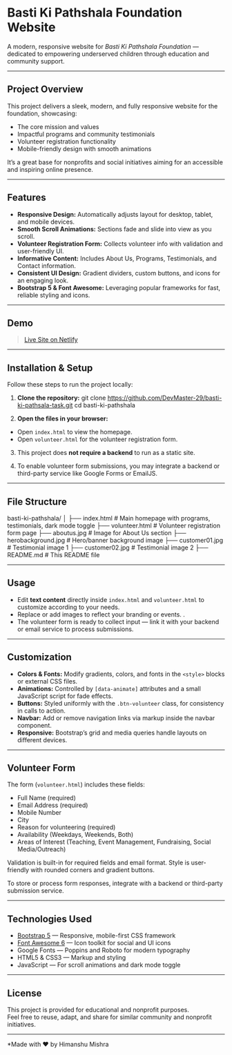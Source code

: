 # Basti Ki Pathshala Foundation Website

A modern, responsive website for *Basti Ki Pathshala Foundation* — dedicated to empowering underserved children through education and community support.

---

## Project Overview

This project delivers a sleek, modern, and fully responsive website for the foundation, showcasing:

- The core mission and values  
- Impactful programs and community testimonials  
- Volunteer registration functionality   
- Mobile-friendly design with smooth animations

It’s a great base for nonprofits and social initiatives aiming for an accessible and inspiring online presence.

---

## Features

- **Responsive Design:** Automatically adjusts layout for desktop, tablet, and mobile devices.  
- **Smooth Scroll Animations:** Sections fade and slide into view as you scroll.    
- **Volunteer Registration Form:** Collects volunteer info with validation and user-friendly UI.  
- **Informative Content:** Includes About Us, Programs, Testimonials, and Contact information.  
- **Consistent UI Design:** Gradient dividers, custom buttons, and icons for an engaging look.  
- **Bootstrap 5 & Font Awesome:** Leveraging popular frameworks for fast, reliable styling and icons.

---

## Demo 
> [Live Site on Netlify]([https://b-k-pathshala.netlify.app/])

---

## Installation & Setup

Follow these steps to run the project locally:

1. **Clone the repository:**
 git clone https://github.com/DevMaster-29/basti-ki-pathsala-task.git
 cd basti-ki-pathshala


2. **Open the files in your browser:**

- Open `index.html` to view the homepage.  
- Open `volunteer.html` for the volunteer registration form.

3. This project does **not require a backend** to run as a static site.

4. To enable volunteer form submissions, you may integrate a backend or third-party service like Google Forms or EmailJS.

---

## File Structure
basti-ki-pathshala/
│
├── index.html # Main homepage with programs, testimonials, dark mode toggle
├── volunteer.html # Volunteer registration form page
├── aboutus.jpg # Image for About Us section
├── herobackground.jpg # Hero/banner background image
├── customer01.jpg # Testimonial image 1
├── customer02.jpg # Testimonial image 2
├── README.md # This README file

---

## Usage

- Edit **text content** directly inside `index.html` and `volunteer.html` to customize according to your needs.  
- Replace or add images to reflect your branding or events.  .  
- The volunteer form is ready to collect input — link it with your backend or email service to process submissions.

---

## Customization

- **Colors & Fonts:** Modify gradients, colors, and fonts in the `<style>` blocks or external CSS files.  
- **Animations:** Controlled by `[data-animate]` attributes and a small JavaScript script for fade effects.  
- **Buttons:** Styled uniformly with the `.btn-volunteer` class, for consistency in calls to action.  
- **Navbar:** Add or remove navigation links via markup inside the navbar component.  
- **Responsive:** Bootstrap’s grid and media queries handle layouts on different devices.

---

## Volunteer Form

The form (`volunteer.html`) includes these fields:

- Full Name (required)  
- Email Address (required)  
- Mobile Number  
- City  
- Reason for volunteering (required)  
- Availability (Weekdays, Weekends, Both)  
- Areas of Interest (Teaching, Event Management, Fundraising, Social Media/Outreach)

Validation is built-in for required fields and email format. Style is user-friendly with rounded corners and gradient buttons.

To store or process form responses, integrate with a backend or third-party submission service.

---

## Technologies Used

- [Bootstrap 5](https://getbootstrap.com/) — Responsive, mobile-first CSS framework  
- [Font Awesome 6](https://fontawesome.com/) — Icon toolkit for social and UI icons  
- Google Fonts — Poppins and Roboto for modern typography  
- HTML5 & CSS3 — Markup and styling  
- JavaScript — For scroll animations and dark mode toggle

---

## License

This project is provided for educational and nonprofit purposes.  
Feel free to reuse, adapt, and share for similar community and nonprofit initiatives.  

---

*Made with ❤️ by Himanshu Mishra



